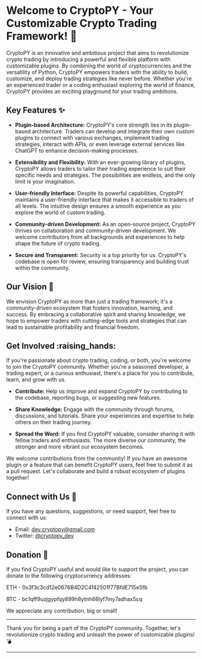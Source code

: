 # Welcome to CryptoPY - Your Customizable Crypto Trading Framework! :rocket:

CryptoPY is an innovative and ambitious project that aims to revolutionize crypto trading by introducing a powerful and flexible platform with customizable plugins. By combining the world of cryptocurrencies and the versatility of Python, CryptoPY empowers traders with the ability to build, customize, and deploy trading strategies like never before. Whether you're an experienced trader or a coding enthusiast exploring the world of finance, CryptoPY provides an exciting playground for your trading ambitions.

## Key Features :sparkles:

- **Plugin-based Architecture:** CryptoPY's core strength lies in its plugin-based architecture. Traders can develop and integrate their own custom plugins to connect with various exchanges, implement trading strategies, interact with APIs, or even leverage external services like ChatGPT to enhance decision-making processes.

- **Extensibility and Flexibility:** With an ever-growing library of plugins, CryptoPY allows traders to tailor their trading experience to suit their specific needs and strategies. The possibilities are endless, and the only limit is your imagination.

- **User-friendly Interface:** Despite its powerful capabilities, CryptoPY maintains a user-friendly interface that makes it accessible to traders of all levels. The intuitive design ensures a smooth experience as you explore the world of custom trading.

- **Community-driven Development:** As an open-source project, CryptoPY thrives on collaboration and community-driven development. We welcome contributors from all backgrounds and experiences to help shape the future of crypto trading.

- **Secure and Transparent:** Security is a top priority for us. CryptoPY's codebase is open for review, ensuring transparency and building trust within the community.

## Our Vision :telescope:

We envision CryptoPY as more than just a trading framework; it's a community-driven ecosystem that fosters innovation, learning, and success. By embracing a collaborative spirit and sharing knowledge, we hope to empower traders with cutting-edge tools and strategies that can lead to sustainable profitability and financial freedom.

## Get Involved :raising_hands:

If you're passionate about crypto trading, coding, or both, you're welcome to join the CryptoPY community. Whether you're a seasoned developer, a trading expert, or a curious enthusiast, there's a place for you to contribute, learn, and grow with us.

- **Contribute:** Help us improve and expand CryptoPY by contributing to the codebase, reporting bugs, or suggesting new features.

- **Share Knowledge:** Engage with the community through forums, discussions, and tutorials. Share your experiences and expertise to help others on their trading journey.

- **Spread the Word:** If you find CryptoPY valuable, consider sharing it with fellow traders and enthusiasts. The more diverse our community, the stronger and more vibrant our ecosystem becomes.

We welcome contributions from the community! If you have an awesome plugin or a feature that can benefit CryptoPY users, feel free to submit it as a pull request. Let's collaborate and build a robust ecosystem of plugins together!

## Connect with Us :speech_balloon:

If you have any questions, suggestions, or need support, feel free to connect with us:

- Email: dev.cryptopy@gmail.com
- Twitter: [@cryptopy_dev](https://twitter.com/cryptopy_dev)

## Donation :green_heart:

If you find CryptoPY useful and would like to support the project, you can donate to the following cryptocurrency addresses:

ETH - 0x3f3c3cd12e0676B4D2C4f42501f77BfdE715e5fb

BTC - bc1qff9uzjgypfqy899h8ytnh66lyf7my7adhax5cq

We appreciate any contribution, big or small!

---

Thank you for being a part of the CryptoPY community. Together, let's revolutionize crypto trading and unleash the power of customizable plugins! :bomb:

---